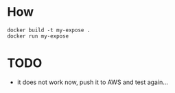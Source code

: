
# How

```
docker build -t my-expose .
docker run my-expose
```

# TODO
* it does not work now, push it to AWS and test again...
